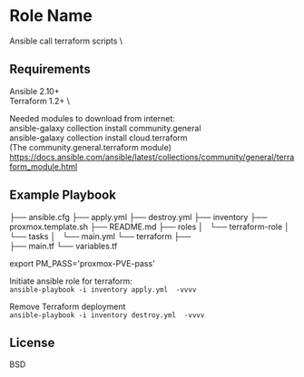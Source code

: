 Role Name
=========

Ansible call terraform scripts  \

Requirements
------------

Ansible 2.10+ \
Terraform 1.2+ \

Needed modules to download from internet: \
ansible-galaxy collection install community.general \
ansible-galaxy collection install cloud.terraform \
(The community.general.terraform module)
https://docs.ansible.com/ansible/latest/collections/community/general/terraform_module.html


Example Playbook
----------------

├── ansible.cfg
├── apply.yml
├── destroy.yml
├── inventory
├── proxmox.template.sh
├── README.md
├── roles
│   └── terraform-role
│       └── tasks
│           └── main.yml
└── terraform
    ├── \
    ├── main.tf
    └── variables.tf


export PM_PASS='proxmox-PVE-pass'


Initiate ansible role for terraform: \
`ansible-playbook -i inventory apply.yml  -vvvv`

Remove Terraform deployment \
`ansible-playbook -i inventory destroy.yml  -vvvv`

License
-------

BSD

